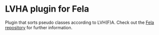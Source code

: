 # LVHA plugin for Fela

Plugin that sorts pseudo classes according to LVH(F)A.
Check out the [Fela repository](https://github.com/rofrischmann/fela) for further information.
